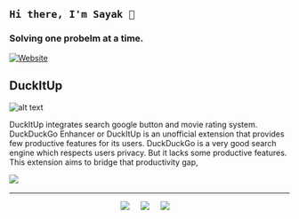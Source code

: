 ## `Hi there, I'm Sayak 👋 `
### Solving one probelm at a time.

[![Website](https://img.shields.io/website?label=sayaksen.in&style=for-the-badge&url=http%3A%2F%2Fsayaksen.in)](http://sayaksen.in)

## DuckItUp 
![alt text](https://www.vectorlogo.zone/logos/duckduckgo/duckduckgo-icon.svg "Logo Title Text 1")


DuckItUp integrates search google button and movie rating system. 
DuckDuckGo Enhancer or DuckItUp is an unofficial extension that provides few productive features for its users. DuckDuckGo is a very good search engine which respects users privacy. But it lacks some productive features. This extension aims to bridge that productivity gap,


 <a href="https://chrome.google.com/webstore/detail/duckduckgo-enhancer/jmmkhgopncnabnhkedjfbeappnhfecej"><img src="https://img.shields.io/chrome-web-store/users/jmmkhgopncnabnhkedjfbeappnhfecej?color=yellow&label=extension%20users&style=for-the-badge" /></a>&nbsp;&nbsp;&nbsp;&nbsp;

--- 

<p align="center">
 <a href="https://www.linkedin.com/in/sayaksen/"><img src="https://img.shields.io/badge/linkedin-%230077B5.svg?&style=for-the-badge&logo=linkedin&logoColor=white" /></a>&nbsp;&nbsp;&nbsp;&nbsp;
<a href="https://instagram.com/sayaksen"><img src="https://img.shields.io/badge/instagram-%23D14836.svg?&style=for-the-badge&logo=instagram&logoColor=white" /></a>&nbsp;&nbsp;&nbsp;&nbsp;
<a href="https://twitter.com/sayak9495"><img src="https://img.shields.io/badge/twitter-%231DA1F2.svg?&style=for-the-badge&logo=twitter&logoColor=white" /></a>&nbsp;&nbsp;&nbsp;&nbsp;
<p>
